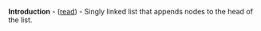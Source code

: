 <p><b>Introduction</b> - (<a href="https://medium.freecodecamp.org/linked-lists-why-what-and-how-f96b04790ac4">read</a>) -
 Singly linked list that appends nodes to the head of the list.</p>
      
